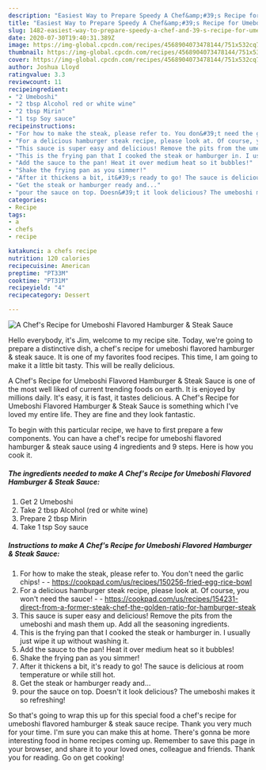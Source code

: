 ```yaml
---
description: "Easiest Way to Prepare Speedy A Chef&amp;#39;s Recipe for Umeboshi Flavored Hamburger &amp;amp; Steak Sauce"
title: "Easiest Way to Prepare Speedy A Chef&amp;#39;s Recipe for Umeboshi Flavored Hamburger &amp;amp; Steak Sauce"
slug: 1482-easiest-way-to-prepare-speedy-a-chef-and-39-s-recipe-for-umeboshi-flavored-hamburger-and-amp-steak-sauce
date: 2020-07-30T19:40:31.389Z
image: https://img-global.cpcdn.com/recipes/4568904073478144/751x532cq70/a-chefs-recipe-for-umeboshi-flavored-hamburger-steak-sauce-recipe-main-photo.jpg
thumbnail: https://img-global.cpcdn.com/recipes/4568904073478144/751x532cq70/a-chefs-recipe-for-umeboshi-flavored-hamburger-steak-sauce-recipe-main-photo.jpg
cover: https://img-global.cpcdn.com/recipes/4568904073478144/751x532cq70/a-chefs-recipe-for-umeboshi-flavored-hamburger-steak-sauce-recipe-main-photo.jpg
author: Joshua Lloyd
ratingvalue: 3.3
reviewcount: 11
recipeingredient:
- "2 Umeboshi"
- "2 tbsp Alcohol red or white wine"
- "2 tbsp Mirin"
- "1 tsp Soy sauce"
recipeinstructions:
- "For how to make the steak, please refer to. You don&#39;t need the garlic chips!  https://cookpad.com/us/recipes/150256-fried-egg-rice-bowl"
- "For a delicious hamburger steak recipe, please look at. Of course, you won&#39;t need the sauce!  https://cookpad.com/us/recipes/154231-direct-from-a-former-steak-chef-the-golden-ratio-for-hamburger-steak"
- "This sauce is super easy and delicious! Remove the pits from the umeboshi and mash them up. Add all the seasoning ingredients."
- "This is the frying pan that I cooked the steak or hamburger in. I usually just wipe it up without washing it."
- "Add the sauce to the pan! Heat it over medium heat so it bubbles!"
- "Shake the frying pan as you simmer!"
- "After it thickens a bit, it&#39;s ready to go! The sauce is delicious at room temperature or while still hot."
- "Get the steak or hamburger ready and..."
- "pour the sauce on top. Doesn&#39;t it look delicious? The umeboshi makes it so refreshing!"
categories:
- Recipe
tags:
- a
- chefs
- recipe

katakunci: a chefs recipe 
nutrition: 120 calories
recipecuisine: American
preptime: "PT33M"
cooktime: "PT31M"
recipeyield: "4"
recipecategory: Dessert

---
```



![A Chef&#39;s Recipe for Umeboshi Flavored Hamburger &amp; Steak Sauce](https://img-global.cpcdn.com/recipes/4568904073478144/751x532cq70/a-chefs-recipe-for-umeboshi-flavored-hamburger-steak-sauce-recipe-main-photo.jpg)

Hello everybody, it's Jim, welcome to my recipe site. Today, we're going to prepare a distinctive dish, a chef&#39;s recipe for umeboshi flavored hamburger &amp; steak sauce. It is one of my favorites food recipes. This time, I am going to make it a little bit tasty. This will be really delicious.



A Chef&#39;s Recipe for Umeboshi Flavored Hamburger &amp; Steak Sauce is one of the most well liked of current trending foods on earth. It is enjoyed by millions daily. It's easy, it is fast, it tastes delicious. A Chef&#39;s Recipe for Umeboshi Flavored Hamburger &amp; Steak Sauce is something which I've loved my entire life. They are fine and they look fantastic.


To begin with this particular recipe, we have to first prepare a few components. You can have a chef&#39;s recipe for umeboshi flavored hamburger &amp; steak sauce using 4 ingredients and 9 steps. Here is how you cook it.

<!--inarticleads1-->

##### The ingredients needed to make A Chef&#39;s Recipe for Umeboshi Flavored Hamburger &amp; Steak Sauce:

1. Get 2 Umeboshi
1. Take 2 tbsp Alcohol (red or white wine)
1. Prepare 2 tbsp Mirin
1. Take 1 tsp Soy sauce




<!--inarticleads2-->

##### Instructions to make A Chef&#39;s Recipe for Umeboshi Flavored Hamburger &amp; Steak Sauce:

1. For how to make the steak, please refer to. You don&#39;t need the garlic chips! -  - https://cookpad.com/us/recipes/150256-fried-egg-rice-bowl
1. For a delicious hamburger steak recipe, please look at. Of course, you won&#39;t need the sauce! -  - https://cookpad.com/us/recipes/154231-direct-from-a-former-steak-chef-the-golden-ratio-for-hamburger-steak
1. This sauce is super easy and delicious! Remove the pits from the umeboshi and mash them up. Add all the seasoning ingredients.
1. This is the frying pan that I cooked the steak or hamburger in. I usually just wipe it up without washing it.
1. Add the sauce to the pan! Heat it over medium heat so it bubbles!
1. Shake the frying pan as you simmer!
1. After it thickens a bit, it&#39;s ready to go! The sauce is delicious at room temperature or while still hot.
1. Get the steak or hamburger ready and...
1. pour the sauce on top. Doesn&#39;t it look delicious? The umeboshi makes it so refreshing!




So that's going to wrap this up for this special food a chef&#39;s recipe for umeboshi flavored hamburger &amp; steak sauce recipe. Thank you very much for your time. I'm sure you can make this at home. There's gonna be more interesting food in home recipes coming up. Remember to save this page in your browser, and share it to your loved ones, colleague and friends. Thank you for reading. Go on get cooking!
